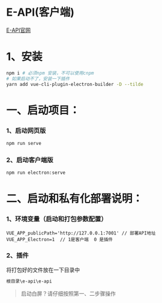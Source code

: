 # E-API(客户端)
[E-API官网](http://e-api.nodebook.top/#/)
# 1、安装
```bash
npm i # 必须npm 安装，不可以使用cnpm
# 如果启动不了，安装一下插件
yarn add vue-cli-plugin-electron-builder -D --tilde
```
# 一、启动项目：
### 1、启动网页版
```bash
npm run serve
```
### 2、启动客户端版
```bash
npm run electron:serve
```
# 二、启动和私有化部署说明：
### 1、环境变量（启动和打包参数配置）
```
VUE_APP_publicPath='http://127.0.0.1:7001' // 部署API地址
VUE_APP_Electron=1  // 1是客户端  0 是插件
```
### 2、插件
将打包好的文件放在一下目录中
```bash
根目录\e-api\e-api
```
> 启动白屏？请仔细按照第一、二步骤操作 
